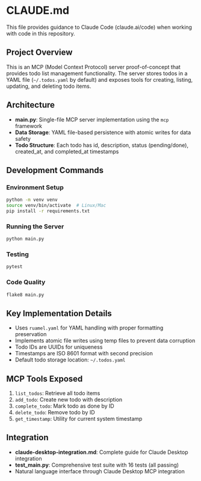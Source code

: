 # CLAUDE.md

This file provides guidance to Claude Code (claude.ai/code) when working with code in this repository.

## Project Overview

This is an MCP (Model Context Protocol) server proof-of-concept that provides todo list management functionality. The server stores todos in a YAML file (`~/.todos.yaml` by default) and exposes tools for creating, listing, updating, and deleting todo items.

## Architecture

- **main.py**: Single-file MCP server implementation using the `mcp` framework
- **Data Storage**: YAML file-based persistence with atomic writes for data safety
- **Todo Structure**: Each todo has id, description, status (pending/done), created_at, and completed_at timestamps

## Development Commands

### Environment Setup
```bash
python -m venv venv
source venv/bin/activate  # Linux/Mac
pip install -r requirements.txt
```

### Running the Server
```bash
python main.py
```

### Testing
```bash
pytest
```

### Code Quality
```bash
flake8 main.py
```

## Key Implementation Details

- Uses `ruamel.yaml` for YAML handling with proper formatting preservation
- Implements atomic file writes using temp files to prevent data corruption
- Todo IDs are UUIDs for uniqueness
- Timestamps are ISO 8601 format with second precision
- Default todo storage location: `~/.todos.yaml`

## MCP Tools Exposed

1. `list_todos`: Retrieve all todo items
2. `add_todo`: Create new todo with description
3. `complete_todo`: Mark todo as done by ID
4. `delete_todo`: Remove todo by ID
5. `get_timestamp`: Utility for current system timestamp

## Integration

- **claude-desktop-integration.md**: Complete guide for Claude Desktop integration
- **test_main.py**: Comprehensive test suite with 16 tests (all passing)
- Natural language interface through Claude Desktop MCP integration